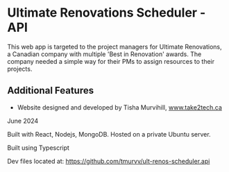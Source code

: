 # Ultimate Renovations Scheduler - API

This web app is targeted to the project managers for Ultimate Renovations, a Canadian company with multiple 'Best in Renovation' awards. The company needed a simple way for their PMs to assign resources to their projects.

## Additional Features

- Website designed and developed by Tisha Murvihill, www.take2tech.ca

June 2024

Built with React, Nodejs, MongoDB. Hosted on a private Ubuntu server.

Built using Typescript

Dev files located at: https://github.com/tmurvv/ult-renos-scheduler.api
